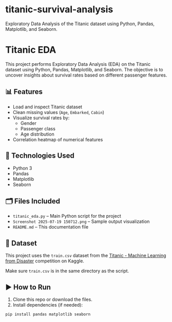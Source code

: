 # titanic-survival-analysis
Exploratory Data Analysis of the Titanic dataset using Python, Pandas, Matplotlib, and Seaborn.


# Titanic EDA

This project performs Exploratory Data Analysis (EDA) on the Titanic dataset using Python, Pandas, Matplotlib, and Seaborn. The objective is to uncover insights about survival rates based on different passenger features.

## 📊 Features

- Load and inspect Titanic dataset
- Clean missing values (`Age`, `Embarked`, `Cabin`)
- Visualize survival rates by:
  - Gender
  - Passenger class
  - Age distribution
- Correlation heatmap of numerical features

## 🧰 Technologies Used

- Python 3
- Pandas
- Matplotlib
- Seaborn

## 🗂 Files Included

- `titanic_eda.py` – Main Python script for the project
- `Screenshot 2025-07-19 150712.png` – Sample output visualization
- `README.md` – This documentation file

## 📁 Dataset

This project uses the `train.csv` dataset from the [Titanic - Machine Learning from Disaster](https://www.kaggle.com/competitions/titanic) competition on Kaggle.

Make sure `train.csv` is in the same directory as the script.

## ▶️ How to Run

1. Clone this repo or download the files.
2. Install dependencies (if needed):

```bash
pip install pandas matplotlib seaborn
